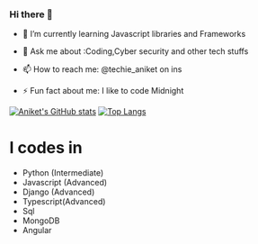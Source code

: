 ### Hi there 👋




- 🌱 I’m currently learning Javascript libraries and Frameworks
- 💬 Ask me about :Coding,Cyber security and other tech stuffs
- 📫 How to reach me: @techie_aniket on ins 

- ⚡ Fun fact about me: I like to code Midnight 

[![Aniket's GitHub stats](https://github-readme-stats.vercel.app/api?username=aniket811)](https://github.com/aniket811/github-readme-stats)
[![Top Langs](https://github-readme-stats.vercel.app/api/top-langs/?username=aniket811)](https://github.com/aniket811/github-readme-stats)
<h1>I codes in </h1>
<ul>
  <li>Python (Intermediate)</li>
  <li>Javascript (Advanced)
  <li>Django (Advanced)</li>
  <li>Typescript(Advanced)</li>
  <li>Sql</li>
  <li>MongoDB</li>
  <li>Angular</li>
</ul>
